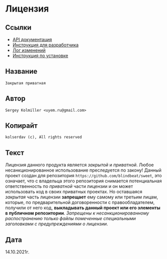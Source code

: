 # Лицензия

## Ссылки

- [API документация](./docs/API.md)
- [Инструкция для разработчика](./docs/CONTRIBUTING.md)
- [Лог изменений](./docs/CHANGELOG.md)
- [Инструкция по установке](./README.md)

## Название

`Закрытая приватная`

## Автор

`Sergey Kolmiller <uyem.ru@gmail.com>`

## Копирайт

`kolserdav (c), All rights reserved`

## Текст

Лицензия данного продукта является _закрытой_ и _приватной_. Любое несанкционированное использование преследуется по закону! Данный проект создан для репозитория `https://github.com/blindbeat/sweet`, это означает, что с владельца этого репозитория снимается потенциальная ответственность по _приватной_ части лицензии и он может использовать код в своих приватных проектах. Но оставшаяся _закрытая_ часть лицензии **запрещает** ему самому или третьим лицам, которые, по предварительной договоренности с правообладателем, получили от него код, **выкладывать данный проект или его элементы в публичном репозитории**. _Запрещены к несанкционированному распостранению только файлы помеченные специальными заголовками с предупреждениями о лицензии_.

## Дата

14.10.2021г.
